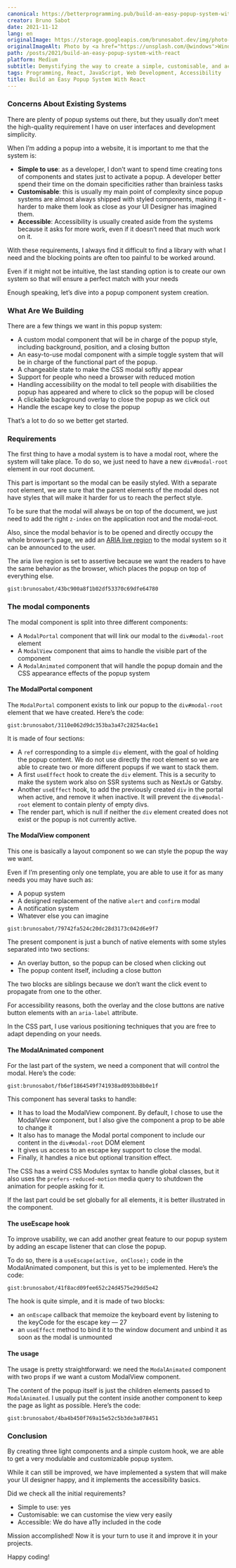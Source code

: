 ```yaml
---
canonical: https://betterprogramming.pub/build-an-easy-popup-system-with-react-8858370cf700
creator: Bruno Sabot
date: 2021-11-12
lang: en
originalImage: https://storage.googleapis.com/brunosabot.dev/img/photo-1624571033882-bf93a56b6b2e.jpeg
originalImageAlt: Photo by <a href="https://unsplash.com/@windows">Windows</a> on <a href="https://unsplash.com">Unsplash</a>.
path: /posts/2021/build-an-easy-popup-system-with-react
platform: Medium
subtitle: Demystifying the way to create a simple, customisable, and accessible popup system with React
tags: Programming, React, JavaScript, Web Development, Accessibility
title: Build an Easy Popup System With React
---
```


### Concerns About Existing Systems

There are plenty of popup systems out there, but they usually don’t meet the high-quality requirement I have on user interfaces and development simplicity.

When I’m adding a popup into a website, it is important to me that the system is:

- **Simple to use**: as a developer, I don’t want to spend time creating tons of components and states just to activate a popup. A developer better spend their time on the domain specificities rather than brainless tasks
- **Customisable**: this is usually my main point of complexity since popup systems are almost always shipped with styled components, making it - harder to make them look as close as your UI Designer has imagined them.
- **Accessible**: Accessibility is usually created aside from the systems because it asks for more work, even if it doesn’t need that much work on it.

With these requirements, I always find it difficult to find a library with what I need and the blocking points are often too painful to be worked around.

Even if it might not be intuitive, the last standing option is to create our own system so that will ensure a perfect match with your needs

Enough speaking, let’s dive into a popup component system creation.

### What Are We Building

There are a few things we want in this popup system:

- A custom modal component that will be in charge of the popup style, including background, position, and a closing button
- An easy-to-use modal component with a simple toggle system that will be in charge of the functional part of the popup.
- A changeable state to make the CSS modal softly appear
- Support for people who need a browser with reduced motion
- Handling accessibility on the modal to tell people with disabilities the popup has appeared and where to click so the popup will be closed
- A clickable background overlay to close the popup as we click out
- Handle the escape key to close the popup

That’s a lot to do so we better get started.

### Requirements

The first thing to have a modal system is to have a modal root, where the system will take place. To do so, we just need to have a new `div#modal-root` element in our root document.

This part is important so the modal can be easily styled. With a separate root element, we are sure that the parent elements of the modal does not have styles that will make it harder for us to reach the perfect style.

To be sure that the modal will always be on top of the document, we just need to add the right `z-index` on the application root and the modal-root.

Also, since the modal behavior is to be opened and directly occupy the whole browser’s page, we add an [ARIA live region](https://developer.mozilla.org/en-US/docs/Web/Accessibility/ARIA/ARIA_Live_Regions) to the modal system so it can be announced to the user.

The aria live region is set to assertive because we want the readers to have the same behavior as the browser, which places the popup on top of everything else.

`gist:brunosabot/43bc900a8f1b02df53370c69dfe64780`

### The modal components

The modal component is split into three different components:

- A `ModalPortal` component that will link our modal to the `div#modal-root` element
- A `ModalView` component that aims to handle the visible part of the component
- A `ModalAnimated` component that will handle the popup domain and the CSS appearance effects of the popup system

#### The ModalPortal component

The `ModalPortal` component exists to link our popup to the `div#modal-root` element that we have created. Here’s the code:

`gist:brunosabot/3110e062d9dc353ba3a47c28254ac6e1`

It is made of four sections:

- A `ref` corresponding to a simple `div` element, with the goal of holding the popup content. We do not use directly the root element so we are able to create two or more different popups if we want to stack them.
- A first `useEffect` hook to create the `div` element. This is a security to make the system work also on SSR systems such as NextJs or Gatsby.
- Another `useEffect` hook, to add the previously created `div` in the portal when active, and remove it when inactive. It will prevent the `div#modal-root` element to contain plenty of empty divs.
- The render part, which is null if neither the `div` element created does not exist or the popup is not currently active.

#### The ModalView component

This one is basically a layout component so we can style the popup the way we want.

Even if I’m presenting only one template, you are able to use it for as many needs you may have such as:

- A popup system
- A designed replacement of the native `alert` and `confirm` modal
- A notification system
- Whatever else you can imagine

`gist:brunosabot/79742fa524c20dc28d3173c042d6e9f7`

The present component is just a bunch of native elements with some styles separated into two sections:

- An overlay button, so the popup can be closed when clicking out
- The popup content itself, including a close button

The two blocks are siblings because we don’t want the click event to propagate from one to the other.

For accessibility reasons, both the overlay and the close buttons are native button elements with an `aria-label` attribute.

In the CSS part, I use various positioning techniques that you are free to adapt depending on your needs.

#### The ModalAnimated component

For the last part of the system, we need a component that will control the modal. Here’s the code:

`gist:brunosabot/fb6ef1864549f741938ad093bb8b0e1f`

This component has several tasks to handle:

- It has to load the ModalView component. By default, I chose to use the ModalView component, but I also give the component a prop to be able to change it
- It also has to manage the Modal portal component to include our content in the `div#modal-root` DOM element
- It gives us access to an escape key support to close the modal.
- Finally, it handles a nice but optional transition effect.

The CSS has a weird CSS Modules syntax to handle global classes, but it also uses the `prefers-reduced-motion` media query to shutdown the animation for people asking for it.

If the last part could be set globally for all elements, it is better illustrated in the component.

#### The useEscape hook

To improve usability, we can add another great feature to our popup system by adding an escape listener that can close the popup.

To do so, there is a `useEscape(active, onClose);` code in the ModalAnimated component, but this is yet to be implemented. Here’s the code:

`gist:brunosabot/41f8acd09fee652c24d4575e29dd5e42`

The hook is quite simple, and it is made of two blocks:

- an `onEscape` callback that memoize the keyboard event by listening to the keyCode for the escape key — 27
- an `useEffect` method to bind it to the window document and unbind it as soon as the modal is unmounted

#### The usage

The usage is pretty straightforward: we need the `ModalAnimated` component with two props if we want a custom ModalView component.

The content of the popup itself is just the children elements passed to `ModalAnimated`. I usually put the content inside another component to keep the page as light as possible. Here’s the code:

`gist:brunosabot/4ba4b450f769a15e52c5b3de3a078451`

### Conclusion

By creating three light components and a simple custom hook, we are able to get a very modulable and customizable popup system.

While it can still be improved, we have implemented a system that will make your UI designer happy, and it implements the accessibility basics.

Did we check all the initial requirements?

- Simple to use: yes
- Customisable: we can customise the view very easily
- Accessible: We do have a11y included in the code

Mission accomplished! Now it is your turn to use it and improve it in your projects.

Happy coding!
